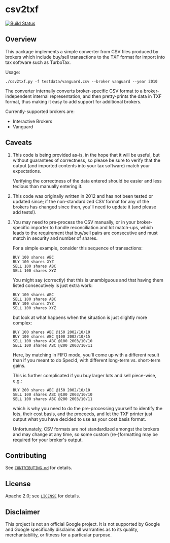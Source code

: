 # csv2txf

[![Build Status][travis-img]][travis-url]

[travis-img]: https://travis-ci.org/mbrukman/csv2txf.svg?branch=master
[travis-url]: https://travis-ci.org/mbrukman/csv2txf

## Overview

This package implements a simple converter from CSV files produced by brokers
which include buy/sell transactions to the TXF format for import into tax
software such as TurboTax.

Usage:

```
./csv2txf.py -f testdata/vanguard.csv --broker vanguard --year 2010
```

The converter internally converts broker-specific CSV format to a
broker-independent internal representation, and then pretty-prints the data in
TXF format, thus making it easy to add support for additional brokers.

Currently-supported brokers are:

* Interactive Brokers
* Vanguard

## Caveats

1. This code is being provided as-is, in the hope that it will be useful, but
   without guarantees of correctness, so please be sure to verify that the
   output (and imported contents into your tax software) match your
   expectations.

   Verifying the correctness of the data entered should be easier and less
   tedious than manually entering it.

2. This code was originally written in 2012 and has not been tested or updated
   since; if the non-standardized CSV format for any of the brokers has changed
   since then, you'll need to update it (and please add tests!).

3. You may need to pre-process the CSV manually, or in your broker-specific
   importer to handle reconciliation and lot match-ups, which leads to the
   requirement that buy/sell pairs are consecutive and must match in security
   and number of shares.

   For a simple example, consider this sequence of transactions:

   ```
   BUY 100 shares ABC
   BUY 100 shares XYZ
   SELL 100 shares ABC
   SELL 100 shares XYZ
   ```

   You might say (correctly) that this is unambiguous and that having them
   listed consecutively is just extra work:

   ```
   BUY 100 shares ABC
   SELL 100 shares ABC
   BUY 100 shares XYZ
   SELL 100 shares XYZ
   ```

   but look at what happens when the situation is just slightly more complex:

   ```
   BUY 100 shares ABC @150 2002/10/10
   BUY 100 shares ABC @100 2002/10/15
   SELL 100 shares ABC @100 2003/10/10
   SELL 100 shares ABC @200 2003/10/11
   ```

   Here, by matching in FIFO mode, you'll come up with a different result than if
   you meant to do SpecId, with different long-term vs. short-term gains.

   This is further complicated if you buy larger lots and sell piece-wise, e.g.:

   ```
   BUY 200 shares ABC @150 2002/10/10
   SELL 100 shares ABC @100 2003/10/10
   SELL 100 shares ABC @200 2003/10/11
   ```

   which is why you need to do the pre-processing yourself to identify the lots,
   their cost basis, and the proceeds, and let the TXF printer just output what
   you have decided to use as your cost basis format.

   Unfortunately, CSV formats are not standardized amongst the brokers and may
   change at any time, so some custom (re-)formatting may be required for your
   broker's output.

## Contributing

See [`CONTRIBUTING.md`](CONTRIBUTING.md) for details.

## License

Apache 2.0; see [`LICENSE`](LICENSE) for details.

## Disclaimer

This project is not an official Google project. It is not supported by Google
and Google specifically disclaims all warranties as to its quality,
merchantability, or fitness for a particular purpose.
